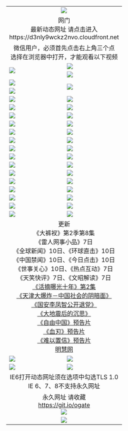 ﻿<table>
  <tr></tr>
  <tr><td colspan=2 align=center><img src="https://cloud.githubusercontent.com/assets/11880933/13434984/f430fae2-e012-11e5-814f-c2df1e82b247.jpg" /></td></tr>
  <tr><td colspan=2 align=center>网门<br>最新动态网址 请点击进入
<br>https://d3nly9wckz2nvo.cloudfront.net
    </td>
  </tr>
  <tr>
    <td colspan=2 align=center>微信用户，必须首先点击右上角三个点<br>选择在浏览器中打开，才能观看以下视频</td>
  </tr>
  <tr>
    <td rowspan=2><a href="https://d3nly9wckz2nvo.cloudfront.net/ogUP.aspx?name=11DKC.mp4&count=T:2,2:8,1:16&from=github" target="_blank"><img src="https://d3nly9wckz2nvo.cloudfront.net/Up/11DKC1.jpg" /></a></td> 
    <td><div><a href="https://d3nly9wckz2nvo.cloudfront.net/ogUP.aspx?name=LRWS.mp4&count=7B:9,6B:44,5A:10,5B:35,4A:14,4B:19,3A:10,3B:26,2A:16,2B:21,1A:23,1B:29&current=7B:9" target="_blank"><img src="https://d3nly9wckz2nvo.cloudfront.net/Up/LRWS.jpg" /></a></td>
   </tr>
  <tr>
    <td><a href="https://d3nly9wckz2nvo.cloudfront.net/ogNiceVedio.aspx" target="_blank"><img src="https://d3nly9wckz2nvo.cloudfront.net/Up/TGKDY.jpg" /></a></td>
  </tr>
  <tr>
    <td><a href="https://d3nly9wckz2nvo.cloudfront.net/ogUP.aspx?name=JQR.mp4&count=2" target="_blank"><img src="https://d3nly9wckz2nvo.cloudfront.net/Up/JQR.jpg" /></a></td>   
    <td rowspan=2><a href="https://d3nly9wckz2nvo.cloudfront.net/ogUP.aspx?name=JP.mp4&count=9" target="_blank"><img src="https://d3nly9wckz2nvo.cloudfront.net/Up/JP.jpg" /></td>
  </tr>
  <tr>
    <td><a href="https://d3nly9wckz2nvo.cloudfront.net/ogUP.aspx?name=WH.mp4" target="_blank"><img src="https://d3nly9wckz2nvo.cloudfront.net/Up/WH.jpg" /></a></td>
  </tr>
  <tr>
    <td><a href="https://d3nly9wckz2nvo.cloudfront.net/ogUP.aspx?name=SSZJ.mp4&count=480P:9,S:2" target="_blank"><img src="https://d3nly9wckz2nvo.cloudfront.net/Up/SSZJ.jpg" /></a></td>
    <td><a href="https://d3nly9wckz2nvo.cloudfront.net/ogUP.aspx?name=ZY.mp4&count=2015:16" target="_blank"><img src="https://d3nly9wckz2nvo.cloudfront.net/Up/ZY.jpg" /></a</td>
  </tr>
  <tr>
    <td><a href="https://d3nly9wckz2nvo.cloudfront.net/ogUP.aspx?name=XTFY.mp4&count=B:2,A:24" target="_blank"><img src="https://d3nly9wckz2nvo.cloudfront.net/Up/XTFY.jpg" /></a></td>
    <td><a href="https://d3nly9wckz2nvo.cloudfront.net/ogUP.aspx?name=1XQK.mp4&count=13" target="_blank"><img src="https://d3nly9wckz2nvo.cloudfront.net/Up/1XQK.jpg" /></a</td>
  </tr>
  <tr>
    <td><a href="https://d3nly9wckz2nvo.cloudfront.net/ogUP.aspx?name=1LYF.mp4&count=2" target="_blank"><img src="https://d3nly9wckz2nvo.cloudfront.net/Up/1LYF0.jpg" /></a></td>
    <td><a href="https://d3nly9wckz2nvo.cloudfront.net/ogUP.aspx?name=1ZGC.mp4&count=6" target="_blank"><img src="https://d3nly9wckz2nvo.cloudfront.net/Up/1ZGC0.jpg" /></a></td>
  </tr>
  <tr>
    <td><a href="https://d3nly9wckz2nvo.cloudfront.net/ogUP.aspx?name=1ZKM.mp4&count=3&current=3" target="_blank"><img src="https://d3nly9wckz2nvo.cloudfront.net/Up/1ZKM0.jpg" /></a></td>  
    <td><a href="https://d3nly9wckz2nvo.cloudfront.net/ogUP.aspx?name=1WWY.mp4&count=6&current=6" target="_blank"><img src="https://d3nly9wckz2nvo.cloudfront.net/Up/1WWY0.jpg" /></a></td>
  </tr>
  <tr>
    <td><a href="https://d3nly9wckz2nvo.cloudfront.net/ogUP.aspx?name=10JGY.mp4&count=3" target="_blank"><img src="https://d3nly9wckz2nvo.cloudfront.net/Up/10JGY0.jpg" /></a></td>
    <td><a href="https://d3nly9wckz2nvo.cloudfront.net/ogUP.aspx?name=10CYS.mp4&count=2" target="_blank"><img src="https://d3nly9wckz2nvo.cloudfront.net/Up/10CYS0.jpg" /></a></td>
  </tr>
  <tr>
    <td><a href="https://d3nly9wckz2nvo.cloudfront.net/ogUP.aspx?name=4SQQ.mp4&count=201603:8,201602:20,201601:21&current=201603:8" target="_blank"><img src="https://d3nly9wckz2nvo.cloudfront.net/Up/4SQQ0.jpg"/></a></td>
    <td><a href="https://d3nly9wckz2nvo.cloudfront.net/ogUP.aspx?name=4SHQ.mp4&count=201603:10,201602:27,201601:28&current=201603:10" target="_blank"><img src="https://d3nly9wckz2nvo.cloudfront.net/Up/4SHQ0.jpg"/></a></td>
  </tr>
  <tr>
    <td><a href="https://d3nly9wckz2nvo.cloudfront.net/ogUP.aspx?name=4SZG.mp4&count=201603:9,201602:21,201601:23&current=201603:9" target="_blank"><img src="https://d3nly9wckz2nvo.cloudfront.net/Up/4SZG0.jpg"/></a></td>
    <td><a href="https://d3nly9wckz2nvo.cloudfront.net/ogUP.aspx?name=4SDJ.mp4&count=201603A:9,201603B:6,201602A:24,201602B:7,201601A:48,201601B:6&current=201603A:9" target="_blank"><img src="https://d3nly9wckz2nvo.cloudfront.net/Up/4SDJ0.jpg"/></a></td>
  </tr>
  <tr>
    <td><a href="https://d3nly9wckz2nvo.cloudfront.net/ogUP.aspx?name=4SGX.mp4&count=201603:2&current=201603:2" target="_blank"><img src="https://d3nly9wckz2nvo.cloudfront.net/Up/4SGX0.jpg"/></a></td>
    <td><a href="https://d3nly9wckz2nvo.cloudfront.net/ogUP.aspx?name=4SHD.mp4&count=201603:3&current=201603:1" target="_blank"><img src="https://d3nly9wckz2nvo.cloudfront.net/Up/4SHD0.jpg"/></a></td>
  </tr>
  <tr>
    <td><a href="https://d3nly9wckz2nvo.cloudfront.net/ogUP.aspx?name=4CTX.mp4&count=201603:2,201602:3,201601:4&current=201603:2" target="_blank"><img src="https://d3nly9wckz2nvo.cloudfront.net/Up/4CTX0.jpg"/></a></td>
    <td><a href="https://d3nly9wckz2nvo.cloudfront.net/ogUP.aspx?name=4CWZ.mp4&count=201603:1,201602:4,201601:4&current=201603:1" target="_blank"><img src="https://d3nly9wckz2nvo.cloudfront.net/Up/4CWZ0.jpg"/></a></td>
  </tr>
  <tr>
    <td><a href="https://d3nly9wckz2nvo.cloudfront.net/onUP.aspx?name=https://d2t6x1lwzcff38.cloudfront.net/" target="_blank"><img src="https://d3nly9wckz2nvo.cloudfront.net/Up/0DTW.jpg"/></a></td>
    <td><a href="https://d3nly9wckz2nvo.cloudfront.net/onUP.aspx?name=https://d240ns8up8earz.cloudfront.net/acenter/" target="_blank"><img src="https://d3nly9wckz2nvo.cloudfront.net/Up/0TDW.jpg" /></a></td>
  </tr>
  <tr>
    <td><a href="https://d3nly9wckz2nvo.cloudfront.net/onUP.aspx?name=https://d4508d6vomz2p.cloudfront.net/gb/nsc413.htm" target="_blank"><img src="https://d3nly9wckz2nvo.cloudfront.net/Up/0DJY.jpg" /></a></td>
    <td><a href="https://d3nly9wckz2nvo.cloudfront.net/onUP.aspx?name=https://d3bxwq7vzudb5l.cloudfront.net/xtr/gb/prog204.html" target="_blank"><img src="https://d3nly9wckz2nvo.cloudfront.net/Up/0XTR.jpg" /></a></td>
  </tr>
  <tr>
    <td><a href="https://d3nly9wckz2nvo.cloudfront.net/onUP.aspx?name=https://d3aj00iefsmfgc.cloudfront.net/" target="_blank"><img src="https://d3nly9wckz2nvo.cloudfront.net/Up/0MHW.jpg" /></a></td>
    <td><a href="https://d3nly9wckz2nvo.cloudfront.net/onUP.aspx?name=https://d1sbg9daat0zu5.cloudfront.net/" target="_blank"><img src="https://d3nly9wckz2nvo.cloudfront.net/Up/0ZJW.jpg" /></a></td>
  </tr>
  <tr>
    <td><a href="https://d3nly9wckz2nvo.cloudfront.net/ogUP.aspx?name=0FG.zip" target="_blank"><img src="https://d3nly9wckz2nvo.cloudfront.net/Up/0FG.jpg" /></a></td>
    <td><a href="https://d3nly9wckz2nvo.cloudfront.net/ogUP.aspx?name=0FGA.apk" target="_blank"><img src="https://d3nly9wckz2nvo.cloudfront.net/Up/0FGA.jpg" /></a></td>
  </tr>
  <tr>
    <td><a href="https://d3nly9wckz2nvo.cloudfront.net/ogUP.aspx?name=0U.zip" target="_blank"><img src="https://d3nly9wckz2nvo.cloudfront.net/Up/0U.jpg" /></a></td>
    <td><a href="https://d3nly9wckz2nvo.cloudfront.net/ogUP.aspx?name=0UA.apk" target="_blank"><img src="https://d3nly9wckz2nvo.cloudfront.net/Up/0UA.jpg" /></a></td>
  </tr>
  <tr>
    <td><a href="https://d3nly9wckz2nvo.cloudfront.net/ogUP.aspx?name=0iPPOTV.zip" target="_blank"><img src="https://d3nly9wckz2nvo.cloudfront.net/Up/0iPPOTV.jpg" /></a></td>
    <td><a href="https://d3nly9wckz2nvo.cloudfront.net/ogUP.aspx?name=0iNTD.apk" target="_blank"><img src="https://d3nly9wckz2nvo.cloudfront.net/Up/0iNTD.jpg" /></a></td>
  </tr>
  <tr>
    <td colspan=2 align=center>更新<br>
      《大裤衩》第2季第8集<br>
      《雷人网事小品》7日<br>
      《全球新闻》10日、《环球直击》10日<br>
      《中国禁闻》10日、《今日点击》10日<br>
      《世事关心》10日、《热点互动》7日<br>
      《天笑快评》7日、《文昭解读》7日<br>
      <a href="https://d3nly9wckz2nvo.cloudfront.net/ogUP.aspx?name=SSZJ.mp4&count=480P:9,S:2&current=S:2" target="_blank">《活摘曝光十年》第2集</a><br>
      <a href="https://d3nly9wckz2nvo.cloudfront.net/ogUP.aspx?name=4TJDBZ.mp4" target="_blank">《天津大爆炸－中国社会的阴暗面》</a><br>
      <a href="https://d3nly9wckz2nvo.cloudfront.net/ogUP.aspx?name=4LFZ.mp4" target="_blank">《国安李凤智公开退党》</a><br>
      <a href="https://d3nly9wckz2nvo.cloudfront.net/ogUP.aspx?name=4DDZHDCS.mp4" target="_blank">《大地震后的沉思》</a><br>
      <a href="https://d3nly9wckz2nvo.cloudfront.net/ogUP.aspx?name=11ZYZG0.mp4" target="_blank">《自由中国》预告片</a><br>
      <a href="https://d3nly9wckz2nvo.cloudfront.net/ogUP.aspx?name=11XR.mp4" target="_blank">《血刃》预告片</a><br>
      <a href="https://d3nly9wckz2nvo.cloudfront.net/ogUP.aspx?name=11NYZX.mp4&count=2" target="_blank">《难以置信》预告片</a><br>
      <a href="https://d3nly9wckz2nvo.cloudfront.net/onUP.aspx?name=https://www.minghui.org/" target="_blank">明慧网</a></td>
    </td>
  </tr>
  <tr>
    <td><a href="https://d3nly9wckz2nvo.cloudfront.net/ogNice.aspx" target="_blank"><img src="https://d3nly9wckz2nvo.cloudfront.net/Up/0WCYY.jpg" /></a></td>
    <td><a href="https://d3nly9wckz2nvo.cloudfront.net/onCO.aspx?ob=600%E4%BA%8B%E7%89%A9&op=%E5%A2%9E%E5%88%A0%E6%94%B9&args=WH1~%23%E7%B1%BB%E5%9E%8B6%E6%96%B0%E9%97%BB%7c%23%E7%B1%BB%E5%9E%8B6%E8%AF%84%E8%AE%BA&mode=" target="_blank"><img src="https://d3nly9wckz2nvo.cloudfront.net/Up/0WZTT.jpg" /></a></td> 
  </tr>
  <tr>
    <td><a href="https://d3nly9wckz2nvo.cloudfront.net/ogDY.aspx" target="_blank"><img src="https://d3nly9wckz2nvo.cloudfront.net/Up/0FK.jpg" /></a></td>
    <td><a href="https://d3nly9wckz2nvo.cloudfront.net/ogST.aspx" target="_blank"><img src="https://d3nly9wckz2nvo.cloudfront.net/Up/0ST.jpg" /></a></td> 
  </tr>
  <tr>
    <td colspan=2 align=center>IE6打开动态网址须在选项中勾选TLS 1.0<br/>IE 6、7、8不支持永久网址<br/>
      <!--微信可扫描以下临时二维码<br/>https://bit.ly/1mBQHW8<br/><a href="https://d3nly9wckz2nvo.cloudfront.net/Up/0WMGDL3.png" target="_blank"><img src="https://d3nly9wckz2nvo.cloudfront.net/Up/0WMGD3.png"/></a><br-->
  </tr>
  <tr>
    <td colspan=2 align=center>永久网址 请收藏<br/><a href="https://git.io/ogate" target="_blank">https://git.io/ogate</a><br/><a href="https://d3nly9wckz2nvo.cloudfront.net/Up/0WMGDL2.png" target="_blank"><img src="https://d3nly9wckz2nvo.cloudfront.net/Up/0WMGD2.png"/></a></td>
  </tr>
  <tr>
    <td colspan=2 align=center><a href="https://d3nly9wckz2nvo.cloudfront.net/ogUP.aspx?name=0oGate.apk" target="_blank"><img src="https://d3nly9wckz2nvo.cloudfront.net/Up/0WMAZ.jpg" /></a></td>
  </tr>
  <!--tr>
    <td colspan=2 align=center>可能失效的动态网址
    </td>
  </tr-->
</table>
